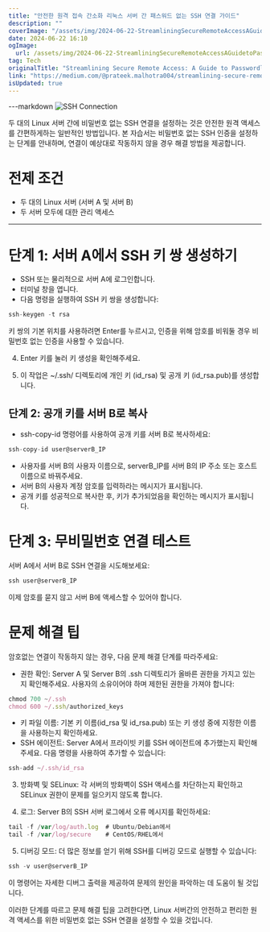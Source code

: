 ```yaml
---
title: "안전한 원격 접속 간소화 리눅스 서버 간 패스워드 없는 SSH 연결 가이드"
description: ""
coverImage: "/assets/img/2024-06-22-StreamliningSecureRemoteAccessAGuidetoPasswordlessSSHConnectionsBetweenLinuxServers_0.png"
date: 2024-06-22 16:10
ogImage:
  url: /assets/img/2024-06-22-StreamliningSecureRemoteAccessAGuidetoPasswordlessSSHConnectionsBetweenLinuxServers_0.png
tag: Tech
originalTitle: "Streamlining Secure Remote Access: A Guide to Passwordless SSH Connections Between Linux Servers"
link: "https://medium.com/@prateek.malhotra004/streamlining-secure-remote-access-a-guide-to-passwordless-ssh-connections-between-linux-servers-8c26bb008af9"
isUpdated: true
---
```


---markdown
![SSH Connection](/assets/img/2024-06-22-StreamliningSecureRemoteAccessAGuidetoPasswordlessSSHConnectionsBetweenLinuxServers_0.png)

두 대의 Linux 서버 간에 비밀번호 없는 SSH 연결을 설정하는 것은 안전한 원격 액세스를 간편하게하는 일반적인 방법입니다. 본 자습서는 비밀번호 없는 SSH 인증을 설정하는 단계를 안내하며, 연결이 예상대로 작동하지 않을 경우 해결 방법을 제공합니다.

# 전제 조건

- 두 대의 Linux 서버 (서버 A 및 서버 B)
- 두 서버 모두에 대한 관리 액세스

---

<!-- cozy-coder - 수평 -->

<ins class="adsbygoogle"
     style="display:block"
     data-ad-client="ca-pub-4877378276818686"
     data-ad-slot="1107185301"
     data-ad-format="auto"
     data-full-width-responsive="true"></ins>

<script>
     (adsbygoogle = window.adsbygoogle || []).push({});
</script>

# 단계 1: 서버 A에서 SSH 키 쌍 생성하기

- SSH 또는 물리적으로 서버 A에 로그인합니다.
- 터미널 창을 엽니다.
- 다음 명령을 실행하여 SSH 키 쌍을 생성합니다:

```js
ssh-keygen -t rsa
```

키 쌍의 기본 위치를 사용하려면 Enter를 누르시고, 인증을 위해 암호를 비워둘 경우 비밀번호 없는 인증을 사용할 수 있습니다.

<!-- cozy-coder - 수평 -->

<ins class="adsbygoogle"
     style="display:block"
     data-ad-client="ca-pub-4877378276818686"
     data-ad-slot="1107185301"
     data-ad-format="auto"
     data-full-width-responsive="true"></ins>

<script>
     (adsbygoogle = window.adsbygoogle || []).push({});
</script>

4. Enter 키를 눌러 키 생성을 확인해주세요.

5. 이 작업은 ~/.ssh/ 디렉토리에 개인 키 (id_rsa) 및 공개 키 (id_rsa.pub)를 생성합니다.

## 단계 2: 공개 키를 서버 B로 복사

- ssh-copy-id 명령어를 사용하여 공개 키를 서버 B로 복사하세요:

<!-- cozy-coder - 수평 -->

<ins class="adsbygoogle"
     style="display:block"
     data-ad-client="ca-pub-4877378276818686"
     data-ad-slot="1107185301"
     data-ad-format="auto"
     data-full-width-responsive="true"></ins>

<script>
     (adsbygoogle = window.adsbygoogle || []).push({});
</script>

```js
ssh-copy-id user@serverB_IP
```

- 사용자를 서버 B의 사용자 이름으로, serverB_IP를 서버 B의 IP 주소 또는 호스트 이름으로 바꿔주세요.
- 서버 B의 사용자 계정 암호를 입력하라는 메시지가 표시됩니다.
- 공개 키를 성공적으로 복사한 후, 키가 추가되었음을 확인하는 메시지가 표시됩니다.

# 단계 3: 무비밀번호 연결 테스트

서버 A에서 서버 B로 SSH 연결을 시도해보세요:

<!-- cozy-coder - 수평 -->

<ins class="adsbygoogle"
     style="display:block"
     data-ad-client="ca-pub-4877378276818686"
     data-ad-slot="1107185301"
     data-ad-format="auto"
     data-full-width-responsive="true"></ins>

<script>
     (adsbygoogle = window.adsbygoogle || []).push({});
</script>

```js
ssh user@serverB_IP
```

이제 암호를 묻지 않고 서버 B에 액세스할 수 있어야 합니다.

# 문제 해결 팁

암호없는 연결이 작동하지 않는 경우, 다음 문제 해결 단계를 따라주세요:

<!-- cozy-coder - 수평 -->

<ins class="adsbygoogle"
     style="display:block"
     data-ad-client="ca-pub-4877378276818686"
     data-ad-slot="1107185301"
     data-ad-format="auto"
     data-full-width-responsive="true"></ins>

<script>
     (adsbygoogle = window.adsbygoogle || []).push({});
</script>

- 권한 확인: Server A 및 Server B의 .ssh 디렉토리가 올바른 권한을 가지고 있는지 확인해주세요. 사용자의 소유이어야 하며 제한된 권한을 가져야 합니다:

```js
chmod 700 ~/.ssh
chmod 600 ~/.ssh/authorized_keys
```

- 키 파일 이름: 기본 키 이름(id_rsa 및 id_rsa.pub) 또는 키 생성 중에 지정한 이름을 사용하는지 확인하세요.
- SSH 에이전트: Server A에서 프라이빗 키를 SSH 에이전트에 추가했는지 확인해주세요. 다음 명령을 사용하여 추가할 수 있습니다:

```js
ssh-add ~/.ssh/id_rsa
```

<!-- cozy-coder - 수평 -->

<ins class="adsbygoogle"
     style="display:block"
     data-ad-client="ca-pub-4877378276818686"
     data-ad-slot="1107185301"
     data-ad-format="auto"
     data-full-width-responsive="true"></ins>

<script>
     (adsbygoogle = window.adsbygoogle || []).push({});
</script>

3. 방화벽 및 SELinux: 각 서버의 방화벽이 SSH 액세스를 차단하는지 확인하고 SELinux 권한이 문제를 일으키지 않도록 합니다.

4. 로그: Server B의 SSH 서버 로그에서 오류 메시지를 확인하세요:

```js
tail -f /var/log/auth.log  # Ubuntu/Debian에서
tail -f /var/log/secure    # CentOS/RHEL에서
```

5. 디버깅 모드: 더 많은 정보를 얻기 위해 SSH를 디버깅 모드로 실행할 수 있습니다:

<!-- cozy-coder - 수평 -->

<ins class="adsbygoogle"
     style="display:block"
     data-ad-client="ca-pub-4877378276818686"
     data-ad-slot="1107185301"
     data-ad-format="auto"
     data-full-width-responsive="true"></ins>

<script>
     (adsbygoogle = window.adsbygoogle || []).push({});
</script>

```js
ssh -v user@serverB_IP
```

이 명령어는 자세한 디버그 출력을 제공하여 문제의 원인을 파악하는 데 도움이 될 것입니다.

이러한 단계를 따르고 문제 해결 팁을 고려한다면, Linux 서버간의 안전하고 편리한 원격 액세스를 위한 비밀번호 없는 SSH 연결을 설정할 수 있을 것입니다.
